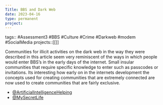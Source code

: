 ```yaml
---
Title: BBS and Dark Web
date: 2023-04-16
type: permanent
project:
---
```


tags::  #Assessment3 #BBS #Culture #Crime #Darkweb #modem #SocialMedia 
projects::[[]]

Communities for illicit activities on the dark web in the way they were described in this article seem very reminiscent of the ways in which people would enter BBS’s in the early days of the internet. Small insular communities that require specific knowledge to enter such as passcodes or invitations. Its interesting how early on in the internets development the concepts used for creating communities that are extremely connected are now used to create communities that are fairly exclusive.

- [@ArtificialIntelligenceHelping](@ArtificialIntelligenceHelping.md)
- [@MySecretLife](@MySecretLife.md)
